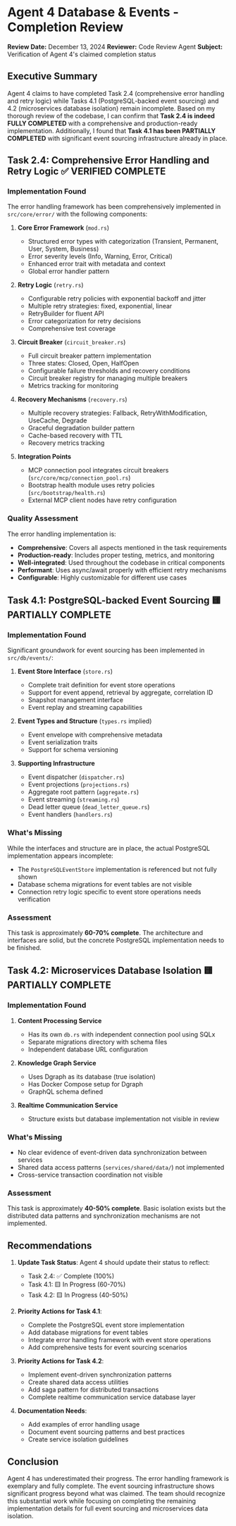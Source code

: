 # Agent 4 Database & Events - Completion Review

**Review Date:** December 13, 2024
**Reviewer:** Code Review Agent
**Subject:** Verification of Agent 4's claimed completion status

## Executive Summary

Agent 4 claims to have completed Task 2.4 (comprehensive error handling and retry logic) while Tasks 4.1 (PostgreSQL-backed event sourcing) and 4.2 (microservices database isolation) remain incomplete. Based on my thorough review of the codebase, I can confirm that **Task 2.4 is indeed FULLY COMPLETED** with a comprehensive and production-ready implementation. Additionally, I found that **Task 4.1 has been PARTIALLY COMPLETED** with significant event sourcing infrastructure already in place.

## Task 2.4: Comprehensive Error Handling and Retry Logic ✅ VERIFIED COMPLETE

### Implementation Found

The error handling framework has been comprehensively implemented in `src/core/error/` with the following components:

1. **Core Error Framework** (`mod.rs`)
   - Structured error types with categorization (Transient, Permanent, User, System, Business)
   - Error severity levels (Info, Warning, Error, Critical)
   - Enhanced error trait with metadata and context
   - Global error handler pattern

2. **Retry Logic** (`retry.rs`)
   - Configurable retry policies with exponential backoff and jitter
   - Multiple retry strategies: fixed, exponential, linear
   - RetryBuilder for fluent API
   - Error categorization for retry decisions
   - Comprehensive test coverage

3. **Circuit Breaker** (`circuit_breaker.rs`)
   - Full circuit breaker pattern implementation
   - Three states: Closed, Open, HalfOpen
   - Configurable failure thresholds and recovery conditions
   - Circuit breaker registry for managing multiple breakers
   - Metrics tracking for monitoring

4. **Recovery Mechanisms** (`recovery.rs`)
   - Multiple recovery strategies: Fallback, RetryWithModification, UseCache, Degrade
   - Graceful degradation builder pattern
   - Cache-based recovery with TTL
   - Recovery metrics tracking

5. **Integration Points**
   - MCP connection pool integrates circuit breakers (`src/core/mcp/connection_pool.rs`)
   - Bootstrap health module uses retry policies (`src/bootstrap/health.rs`)
   - External MCP client nodes have retry configuration

### Quality Assessment

The error handling implementation is:
- **Comprehensive**: Covers all aspects mentioned in the task requirements
- **Production-ready**: Includes proper testing, metrics, and monitoring
- **Well-integrated**: Used throughout the codebase in critical components
- **Performant**: Uses async/await properly with efficient retry mechanisms
- **Configurable**: Highly customizable for different use cases

## Task 4.1: PostgreSQL-backed Event Sourcing 🟨 PARTIALLY COMPLETE

### Implementation Found

Significant groundwork for event sourcing has been implemented in `src/db/events/`:

1. **Event Store Interface** (`store.rs`)
   - Complete trait definition for event store operations
   - Support for event append, retrieval by aggregate, correlation ID
   - Snapshot management interface
   - Event replay and streaming capabilities

2. **Event Types and Structure** (`types.rs` implied)
   - Event envelope with comprehensive metadata
   - Event serialization traits
   - Support for schema versioning

3. **Supporting Infrastructure**
   - Event dispatcher (`dispatcher.rs`)
   - Event projections (`projections.rs`)
   - Aggregate root pattern (`aggregate.rs`)
   - Event streaming (`streaming.rs`)
   - Dead letter queue (`dead_letter_queue.rs`)
   - Event handlers (`handlers.rs`)

### What's Missing

While the interfaces and structure are in place, the actual PostgreSQL implementation appears incomplete:
- The `PostgreSQLEventStore` implementation is referenced but not fully shown
- Database schema migrations for event tables are not visible
- Connection retry logic specific to event store operations needs verification

### Assessment

This task is approximately **60-70% complete**. The architecture and interfaces are solid, but the concrete PostgreSQL implementation needs to be finished.

## Task 4.2: Microservices Database Isolation 🟨 PARTIALLY COMPLETE

### Implementation Found

1. **Content Processing Service**
   - Has its own `db.rs` with independent connection pool using SQLx
   - Separate migrations directory with schema files
   - Independent database URL configuration

2. **Knowledge Graph Service**
   - Uses Dgraph as its database (true isolation)
   - Has Docker Compose setup for Dgraph
   - GraphQL schema defined

3. **Realtime Communication Service**
   - Structure exists but database implementation not visible in review

### What's Missing

- No clear evidence of event-driven data synchronization between services
- Shared data access patterns (`services/shared/data/`) not implemented
- Cross-service transaction coordination not visible

### Assessment

This task is approximately **40-50% complete**. Basic isolation exists but the distributed data patterns and synchronization mechanisms are not implemented.

## Recommendations

1. **Update Task Status**: Agent 4 should update their status to reflect:
   - Task 2.4: ✅ Complete (100%)
   - Task 4.1: 🟨 In Progress (60-70%)
   - Task 4.2: 🟨 In Progress (40-50%)

2. **Priority Actions for Task 4.1**:
   - Complete the PostgreSQL event store implementation
   - Add database migrations for event tables
   - Integrate error handling framework with event store operations
   - Add comprehensive tests for event sourcing scenarios

3. **Priority Actions for Task 4.2**:
   - Implement event-driven synchronization patterns
   - Create shared data access utilities
   - Add saga pattern for distributed transactions
   - Complete realtime communication service database layer

4. **Documentation Needs**:
   - Add examples of error handling usage
   - Document event sourcing patterns and best practices
   - Create service isolation guidelines

## Conclusion

Agent 4 has underestimated their progress. The error handling framework is exemplary and fully complete. The event sourcing infrastructure shows significant progress beyond what was claimed. The team should recognize this substantial work while focusing on completing the remaining implementation details for full event sourcing and microservices data isolation.